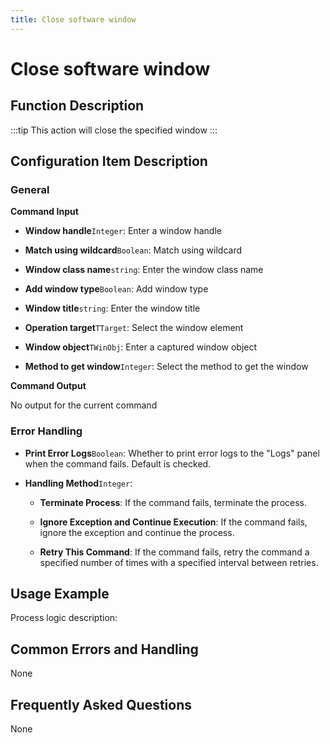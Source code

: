 ```yaml
---
title: Close software window
---
```


# Close software window

## Function Description

:::tip 
This action will close the specified window
:::

## Configuration Item Description

### General

**Command Input**

- **Window handle**`Integer`: Enter a window handle

- **Match using wildcard**`Boolean`: Match using wildcard

- **Window class name**`string`: Enter the window class name

- **Add window type**`Boolean`: Add window type

- **Window title**`string`: Enter the window title

- **Operation target**`TTarget`: Select the window element

- **Window object**`TWinObj`: Enter a captured window object

- **Method to get window**`Integer`: Select the method to get the window


**Command Output**

No output for the current command


### Error Handling

- **Print Error Logs**`Boolean`: Whether to print error logs to the "Logs" panel when the command fails. Default is checked. 

- **Handling Method**`Integer`:

    - **Terminate Process**: If the command fails, terminate the process.

    - **Ignore Exception and Continue Execution**: If the command fails, ignore the exception and continue the process.

    - **Retry This Command**: If the command fails, retry the command a specified number of times with a specified interval between retries.

## Usage Example

Process logic description:

## Common Errors and Handling

None

## Frequently Asked Questions

None

